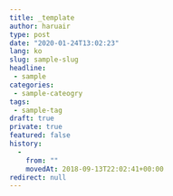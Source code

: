 ```yaml
---
title: _template
author: haruair
type: post
date: "2020-01-24T13:02:23"
lang: ko
slug: sample-slug
headline:
 - sample
categories:
 - sample-cateogry
tags:
 - sample-tag
draft: true
private: true
featured: false
history:
  - 
    from: ""
    movedAt: 2018-09-13T22:02:41+00:00
redirect: null
---
```

